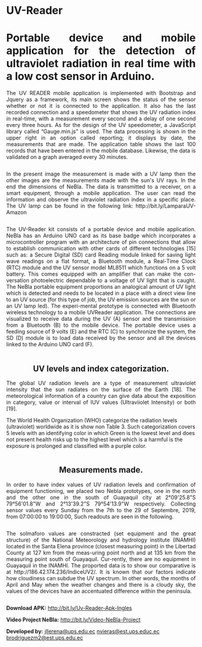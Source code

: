 # UV-Reader
<h1 align="justify">Portable device and mobile application for the detection of ultraviolet radiation in real time with a low cost sensor in Arduino.</h1>
   
<p align="justify">
The UV READER mobile application is implemented with Bootstrap and Jquery as a framework, its main screen shows the status of the sensor whether or not it is connected to the application. It also has the last recorded connection and a speedometer that shows the UV radiation index in real-time, with a measurement every second and a delay of one second every three hours. As for the design of the UV speedometer, a JavaScript library called “Gauge.min.js” is used.
The data processing is shown in the upper right in an option called reporting; it displays by date, the measurements that are made. The application table shows the last 100 records that have been entered in the mobile database. Likewise, the data is validated on a graph averaged every 30 minutes.
</p>

<p align="center">
  <a target="_blank" rel="noopener noreferrer" href="https://github.com/nvieras/NeBla/blob/master/ImagenesNebla/Interface-UvReader.PNG">
    <img src="https://github.com/nvieras/NeBla/raw/master/ImagenesNebla/Interface-UvReader.PNG" alt="" style="max-width:100%;">
  </a>
</p>

<p align="justify">
In the present image the measurement is made with a UV lamp then the other images are the measurements made with the sun's UV rays. In the end the dimensions of NeBla.
The data is transmitted to a receiver, on a smart equipment, through a mobile application. The user can read the information and observe the ultraviolet radiation index in a specific place.
The UV lamp can be found in the following link: http://bit.ly/LamparaUV-Amazon
</p>


<p align="center">
  <a target="_blank" rel="noopener noreferrer" href="https://github.com/nvieras/NeBla/blob/master/ImagenesNebla/Kit-UvReader-NeBla.PNG">
    <img src="https://github.com/nvieras/NeBla/blob/master/ImagenesNebla/Kit-UvReader-NeBla.PNG" alt="" style="max-width:100%;">
  </a>
</p>

<p align="justify">
The UV-Reader kit consists of a portable device and mobile application.  NeBla has an Arduino UNO card as its base badge which incorporates a microcontroller program with an architecture of pin connections that allow to establish communication with other cards of different technologies [15] such as: a Secure Digital (SD) card Reading module linked for saving light wave readings on a flat format, a Bluetooth module, a Real-Time Clock (RTC) module and the UV sensor model ML8511 which functions on a 5 volt battery. This comes equipped with an amplifier that can make the con-versation photoelectric dependable to a voltage of UV light that is caught. The NeBla portable equipment proportions an analogical amount of UV light which is detected and needs to be located in a place with a direct view line to an UV source (for this type of job, the UV emission sources are the sun or an UV lamp led). The experi-mental prototype is connected with Bluetooth wireless technology to a mobile UVReader application. The connections are visualized to receive data during the UV (A) sensor and the transmission from a Bluetooth (B) to the mobile device. The portable device uses a feeding source of 9 volts (E) and the RTC (C) to synchronize the system, the SD (D) module is to load data received by the sensor and all the devices linked to the Arduino UNO card (F).
</p>

<p align="center">
  <a target="_blank" rel="noopener noreferrer" href="https://github.com/nvieras/NeBla/blob/master/ImagenesNebla/Nebla-PieFoto.png">
    <img src="https://github.com/nvieras/NeBla/blob/master/ImagenesNebla/Nebla-PieFoto.png" alt="" style="max-width:100%;">
  </a>
</p>

<h2 align="center"> UV levels and index categorization.</h2>

<p align="justify">
The global UV radiation levels are a type of measurement ultraviolet intensity that the sun radiates on the surface of the Earth [18]. The meteorological information of a country can give data about the exposition in category, value or interval of IUV values (Ultraviiolet Intensity) or both [19].

The World Health Organization (WHO) categorize the radiation levels (ultraviolet) worldwide as it is show non Table 3. Such categorization covers 5 levels with an identifying color in which Green is the lowest level and does not present health risks up to the highest level which is a harmful is the exposure is prolonged and classified with a purple color.   
</p>

<p align="center">
  <a target="_blank" rel="noopener noreferrer" href="https://github.com/nvieras/NeBla/blob/master/Mediciones/Tabla-Colores.PNG">
    <img src="https://github.com/nvieras/NeBla/blob/master/Mediciones/Tabla-Colores.PNG" alt="" style="max-width:100%;">
  </a>
</p>

<h2 align="center">Measurements made.</h2>

<p align="justify">
In order to have index values of UV radiation levels and confirmation of equipment functioning, we placed two Nebla prototypes, one in the north and the other one in the south of Guayaquil city at 2°09'25.8"S 79°56'01.8"W and 2°13'39.2"S 79°54'13.9"W respectively. Collecting sensor values every Sunday from the 7th to the 29 of Septembre, 2019, from 07:00:00 to 19:00:00, Such readouts are seen in the following.
</p>

<p align="center">
  <a target="_blank" rel="noopener noreferrer" href="https://github.com/nvieras/NeBla/blob/master/Mediciones/North-vs-South.png">
    <img src="https://github.com/nvieras/NeBla/blob/master/Mediciones/North-vs-South.png" alt="" style="max-width:100%;">
  </a>
</p>

<p align="justify">
The solmaforo values are constracted (set equipment and the great structure) of the National Meteorology and hydrology institute (INAMHI) located in the Santa Elena province (closest measuring point) in the Libertad County at 127 km from the meas-uring point north and at 135 km from the measuring point south of Guayaquil. Cur-rently, there are no equipment in Guayaquil in the INAMHI. The proported data is to show our comparative is at http://186.42.174.236/IndiceUV2/. It is known that our factors indicate how cloudiness can subdue the UV spectrum. In other words, the months of April and May when the weather changes and there is a cloudy sky, the values of the devices have an accentuated difference within the peninsula.
</p>

<p align="center">
  <a target="_blank" rel="noopener noreferrer" href="https://github.com/nvieras/NeBla/blob/master/Mediciones/Inamhi-vs-UVReader.png">
    <img src="https://github.com/nvieras/NeBla/blob/master/Mediciones/Inamhi-vs-UVReader.png" alt="" style="max-width:100%;">
  </a>
</p>


<strong>Download APK:</strong> http://bit.ly/Uv-Reader-Apk-Ingles

<strong>Video Project NeBla:</strong> http://bit.ly/Video-NeBla-Project

<strong>Developed by:</strong> jllerena@ups.edu.ec nvieras@est.ups.educ.ec brodriguezm2@est.ups.edu.ec
